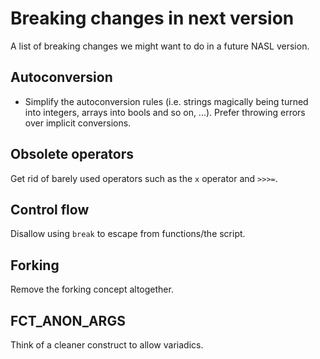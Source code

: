 # Breaking changes in next version
A list of breaking changes we might want to do in a future NASL version.

## Autoconversion
* Simplify the autoconversion rules (i.e. strings magically being turned into integers, arrays into bools and so on, ...). Prefer throwing errors over implicit conversions.

## Obsolete operators
Get rid of barely used operators such as the `x` operator and `>>>=`.

## Control flow
Disallow using `break` to escape from functions/the script.

## Forking
Remove the forking concept altogether.

## FCT_ANON_ARGS
Think of a cleaner construct to allow variadics.

